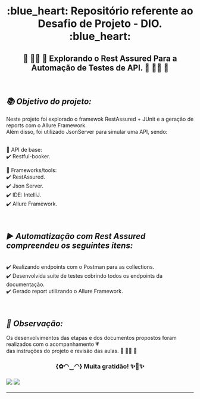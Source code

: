 <h1 align="center"> :blue_heart: Repositório referente ao Desafio de Projeto - DIO. :blue_heart:<br/>
 </h1>

<h2 align="center"> 💛 👩‍💻 🧡 Explorando o Rest Assured Para a Automação de Testes de API. 💛 👩‍💻 🧡 </h2><br/>

***<h2> 📚 Objetivo do projeto: </h2>***

Neste projeto foi explorado o framewok RestAssured + JUnit e a geração de reports com o Allure Framework.<br/>
Além disso, foi utilizado JsonServer para simular uma API, sendo:<br/>

<br/>:blue_book: API de base:<br/>
:heavy_check_mark: Restful-booker.<br/> 

:blue_book: Frameworks/tools:<br/>
:heavy_check_mark: RestAssured.<br/> 
:heavy_check_mark: Json Server.<br/> 
:heavy_check_mark: IDE: IntelliJ.<br/>
:heavy_check_mark: Allure Framework.<br/>  

<br/>***<h2> ▶️ Automatização com Rest Assured compreendeu os seguintes itens:</h2>***<br/>
:heavy_check_mark: Realizando endpoints com o Postman para as collections.</br>
:heavy_check_mark: Desenvolvida suíte de testes cobrindo todos os endpoints da documentação.</br>
:heavy_check_mark: Gerado report utilizando o Allure Framework.</br>

<br/>***<h2> :pencil: Observação: </h2>***
Os desenvolvimentos das etapas e dos documentos propostos foram realizados 
com o acompanhamento 💗<br/>das instruções do projeto e revisão das aulas. 💛 👩‍💻 🧡
  
<h3 align="center"> {✿◠‿◠} Muita gratidão! ✨🤗✨<br/><h3>  


![](https://sp-ao.shortpixel.ai/client/to_webp,q_glossy,ret_img,w_718,h_303/https://www.zucisystems.com/wp-content/uploads/2018/10/RESTAssured.png)
![](https://miro.medium.com/max/1400/1*_wxvYQ3bmLZBk31PIZihfA.png)
___
